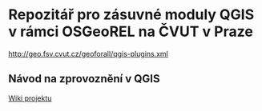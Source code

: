 # Repozitář pro zásuvné moduly QGIS v rámci OSGeoREL na ČVUT v Praze

http://geo.fsv.cvut.cz/geoforall/qgis-plugins.xml

## Návod na zprovoznění v QGIS

[Wiki projektu](../../wiki)
